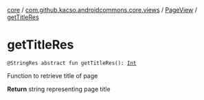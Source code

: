 [core](../../index.md) / [com.github.kacso.androidcommons.core.views](../index.md) / [PageView](index.md) / [getTitleRes](./get-title-res.md)

# getTitleRes

`@StringRes abstract fun getTitleRes(): `[`Int`](https://kotlinlang.org/api/latest/jvm/stdlib/kotlin/-int/index.html)

Function to retrieve title of page

**Return**
string representing page title

